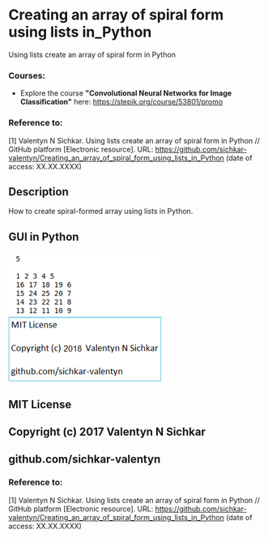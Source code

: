 # Creating an array of spiral form using lists in_Python
Using lists create an array of spiral form in Python

### Courses:
* Explore the course **"Convolutional Neural Networks for Image Classification"** here: https://stepik.org/course/53801/promo

### Reference to:
[1] Valentyn N Sichkar. Using lists create an array of spiral form in Python // GitHub platform [Electronic resource]. URL: https://github.com/sichkar-valentyn/Creating_an_array_of_spiral_form_using_lists_in_Python (date of access: XX.XX.XXXX)

## Description
How to create spiral-formed array using lists in Python.

## GUI in Python
![Result](images/Creating_an_array_of_spiral_form_using_lists_in_Python.png)

## MIT License
## Copyright (c) 2017 Valentyn N Sichkar
## github.com/sichkar-valentyn
### Reference to:
[1] Valentyn N Sichkar. Using lists create an array of spiral form in Python // GitHub platform [Electronic resource]. URL: https://github.com/sichkar-valentyn/Creating_an_array_of_spiral_form_using_lists_in_Python (date of access: XX.XX.XXXX)
